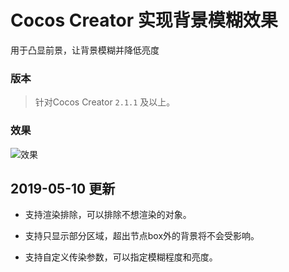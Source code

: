 # Cocos Creator 实现背景模糊效果

用于凸显前景，让背景模糊并降低亮度

### 版本

> 针对Cocos Creator `2.1.1` 及以上。

### 效果

![[效果](https://i.imgur.com/TGXDHlq.gif)](https://i.imgur.com/TGXDHlq.gif)

## 2019-05-10 更新

* 支持渲染排除，可以排除不想渲染的对象。

* 支持只显示部分区域，超出节点box外的背景将不会受影响。

* 支持自定义传染参数，可以指定模糊程度和亮度。